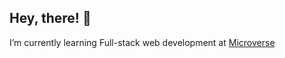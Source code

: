 <h2>Hey, there! 👋</h2>
<!-- <h3 align="center">Developer. Programmer. Everything in between.</h3> -->

<!-- <p align="left"> <img src="https://komarev.com/ghpvc/?username=preciousbetine&label=Profile%20views&color=0e75b6&style=flat" alt="preciousbetine" /> </p> -->

<!-- <p align="left"> <a href="https://github.com/ryo-ma/github-profile-trophy"><img src="https://github-profile-trophy.vercel.app/?username=preciousbetine" alt="preciousbetine" /></a> </p> -->

<!-- 🔭 I’m currently working on **My Operating System**
🌱 I’m currently learning **AI and Web Development**
👯 I’m looking to collaborate on **Fullstack Web Development Projects**
📫 Reach me via **preciousbetine@gmail.com** ⚡ -->

I’m currently learning Full-stack web development at [Microverse](https://github.com/microverseinc)

<!-- 
<h3 align="left">Socials:</h3>
<p align="left">
<a href="https://codepen.io/preciousbetine" target="blank"><img align="center" src="https://raw.githubusercontent.com/rahuldkjain/github-profile-readme-generator/master/src/images/icons/Social/codepen.svg" alt="preciousbetine" height="30" width="40" /></a>
<a href="https://twitter.com/preciousbetin" target="blank"><img align="center" src="https://raw.githubusercontent.com/rahuldkjain/github-profile-readme-generator/master/src/images/icons/Social/twitter.svg" alt="preciousbetin" height="30" width="40" /></a>
<a href="https://linkedin.com/in/preciousbetine" target="blank"><img align="center" src="https://raw.githubusercontent.com/rahuldkjain/github-profile-readme-generator/master/src/images/icons/Social/linked-in-alt.svg" alt="preciousbetine" height="30" width="40" /></a>
<a href="https://stackoverflow.com/users/10573793" target="blank"><img align="center" src="https://raw.githubusercontent.com/rahuldkjain/github-profile-readme-generator/master/src/images/icons/Social/stack-overflow.svg" alt="10573793" height="30" width="40" /></a>
<a href="https://www.hackerrank.com/preciousbetine" target="blank"><img align="center" src="https://raw.githubusercontent.com/rahuldkjain/github-profile-readme-generator/master/src/images/icons/Social/hackerrank.svg" alt="preciousbetine" height="30" width="40" /></a>
</p> -->
<!-- 
<h3 align="left">Languages and Tools:</h3>
<p align="left">
  <a href="https://reactjs.org/" target="_blank" rel="noreferrer"> <img src="https://raw.githubusercontent.com/devicons/devicon/master/icons/react/react-original-wordmark.svg" alt="react" width="40" height="40"/> </a> 
  <a href="https://redux.js.org" target="_blank" rel="noreferrer"> <img src="https://raw.githubusercontent.com/devicons/devicon/master/icons/redux/redux-original.svg" alt="redux" width="40" height="40"/> </a> 
  <a href="https://www.typescriptlang.org/" target="_blank" rel="noreferrer"> <img src="https://raw.githubusercontent.com/devicons/devicon/master/icons/typescript/typescript-original.svg" alt="typescript" width="40" height="40"/> </a> 
  <a href="https://getbootstrap.com" target="_blank" rel="noreferrer"> <img src="https://raw.githubusercontent.com/devicons/devicon/master/icons/bootstrap/bootstrap-plain-wordmark.svg" alt="bootstrap" width="40" height="40"/> </a> 
  <a href="https://www.mongodb.com/" target="_blank" rel="noreferrer"> <img src="https://raw.githubusercontent.com/devicons/devicon/master/icons/mongodb/mongodb-original-wordmark.svg" alt="mongodb" width="40" height="40"/> </a> 
  <a href="https://www.mysql.com/" target="_blank" rel="noreferrer"> <img src="https://raw.githubusercontent.com/devicons/devicon/master/icons/mysql/mysql-original-wordmark.svg" alt="mysql" width="40" height="40"/> </a>  
  <a href="https://www.w3schools.com/cpp/" target="_blank" rel="noreferrer"> <img src="https://raw.githubusercontent.com/devicons/devicon/master/icons/cplusplus/cplusplus-original.svg" alt="cplusplus" width="40" height="40"/> </a> 
  <a href="https://www.w3schools.com/cs/" target="_blank" rel="noreferrer"> <img src="https://raw.githubusercontent.com/devicons/devicon/master/icons/csharp/csharp-original.svg" alt="csharp" width="40" height="40"/> </a> </p>
  <a href="https://dotnet.microsoft.com/" target="_blank" rel="noreferrer"> <img src="https://raw.githubusercontent.com/devicons/devicon/master/icons/dot-net/dot-net-original-wordmark.svg" alt="dotnet" width="40" height="40"/> </a>
  <a href="https://www.docker.com/" target="_blank" rel="noreferrer"> <img src="https://raw.githubusercontent.com/devicons/devicon/master/icons/docker/docker-original-wordmark.svg" alt="docker" width="40" height="40"/> </a> 
  <a href="https://git-scm.com/" target="_blank" rel="noreferrer"> <img src="https://www.vectorlogo.zone/logos/git-scm/git-scm-icon.svg" alt="git" width="40" height="40"/> </a>
  <a href="https://www.linux.org/" target="_blank" rel="noreferrer"> <img src="https://raw.githubusercontent.com/devicons/devicon/master/icons/linux/linux-original.svg" alt="linux" width="40" height="40"/> </a> 
  <br />
  <br /> -->

<!-- <p>
  <img align="bottom" src="https://github-readme-stats.vercel.app/api?username=preciousbetine&show_icons=true&locale=en" alt="preciousbetine" />
  <img align="bottom" src="https://github-readme-stats.vercel.app/api/top-langs?username=preciousbetine&show_icons=true&locale=en&layout=compact" alt="preciousbetine" />
</p>
 -->
<!-- <p><img align="center" src="https://github-readme-streak-stats.herokuapp.com/?user=preciousbetine&" alt="preciousbetine" /></p> -->
